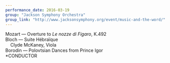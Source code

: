 ```yaml
---
performance_date: 2016-03-19
group: "Jackson Symphony Orchestra"
group_link: "http://www.jacksonsymphony.org/event/music-and-the-word/"
---
```

Mozart — Overture to <em>Le nozze di Figaro</em>, K.492<br/> 
Bloch — Suite Hébraïque<br/>
&nbsp;&nbsp;&nbsp;&nbsp;Clyde McKaney, Viola<br/>
Borodin — Polovtsian Dances from Prince Igor<br/>
*CONDUCTOR
